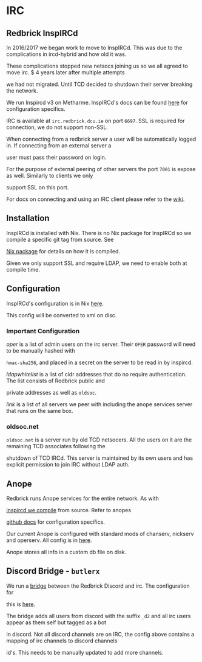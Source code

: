 # IRC

## Redbrick InspIRCd

In 2016/2017 we began work to move to InspIRCd. This was due to the complications in ircd-hybrid and how old it was.

These complications stopped new netsocs joining us so we all agreed to move irc. $ 4 years later after multiple attempts

we had not migrated. Until TCD decided to shutdown their server breaking the network.

We run Inspircd v3 on Metharme. InspIRCd's docs can be found [here](https://docs.inspircd.org/) for configuration specifics.

IRC is available at `irc.redbrick.dcu.ie` on port `6697`. SSL is required for connection, we do not support non-SSL.

When connecting from a redbrick server a user will be automatically logged in. If connecting from an external server a

user must pass their password on login.

For the purpose of external peering of other servers the port `7001` is expose as well. Similarly to clients we only

support SSL on this port.

For docs on connecting and using an IRC client please refer to the [wiki](https://wiki.redbrick.dcu.ie/index.php/IRC).

## Installation

InspIRCd is installed with Nix. There is no Nix package for InspIRCd so we compile a specific git tag from source. See

[Nix package](https://github.com/redbrick/nix-configs/tree/master/packages/inspircd) for details on how it is compiled.

Given we only support SSL and require LDAP, we need to enable both at compile time.

## Configuration

InspIRCd's configuration is in Nix [here](https://github.com/redbrick/nix-configs/blob/master/services/ircd/inspircd/conf.nix).

This config will be converted to xml on disc.

### Important Configuration

_oper_ is a list of admin users on the irc server. Their `OPER` password will need to be manually hashed with

`hmac-sha256`, and placed in a secret on the server to be read in by inspircd.

_ldapwhitelist_ is a list of cidr addresses that do no require authentication. The list consists of Redbrick public and

private addresses as well as `oldsoc`.

_link_ is a list of all servers we peer with including the anope services server that runs on the same box.

### oldsoc.net

`oldsoc.net` is a server run by old TCD netsocers. All the users on it are the remaining TCD associates following the

shutdown of TCD IRCd. This server is maintained by its own users and has explicit permission to join IRC without LDAP auth.

## Anope

Redbrick runs Anope services for the entire network. As with

[inspircd we compile](https://github.com/redbrick/nix-configs/tree/master/packages/inspircd) from source. Refer to anopes

[github docs](https://github.com/anope/anope/tree/2.0/docs) for configuration specifics.

Our current Anope is configured with standard mods of chanserv, nickserv and operserv. All config is in [here](https://github.com/redbrick/nix-configs/tree/master/services/ircd/anope/confs).

Anope stores all info in a custom db file on disk.

## Discord Bridge - `butlerx`

We run a [bridge](https://github.com/qaisjp/go-discord-irc) between the Redbrick Discord and irc. The configuration for

this is [here](https://github.com/redbrick/nix-configs/tree/master/services/ircd/discord/conf.nix).

The bridge adds all users from discord with the suffix `_d2` and all irc users appear as them self but tagged as a bot

in discord. Not all discord channels are on IRC, the config above contains a mapping of irc channels to discord channels

id's. This needs to be manually updated to add more channels.
